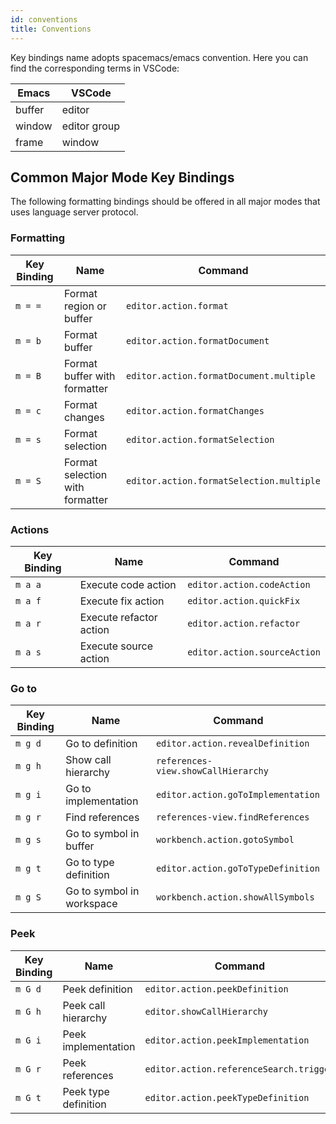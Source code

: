 ```yaml
---
id: conventions
title: Conventions
---
```


Key bindings name adopts spacemacs/emacs convention. Here you can find the
corresponding terms in VSCode:

| Emacs  | VSCode       |
| ------ | ------------ |
| buffer | editor       |
| window | editor group |
| frame  | window       |

## Common Major Mode Key Bindings

The following formatting bindings should be offered in all major modes that uses language server protocol.

### Formatting

| Key Binding | Name                            | Command                                  |
| ----------- | ------------------------------- | ---------------------------------------- |
| `m = =`     | Format region or buffer         | `editor.action.format`                   |
| `m = b`     | Format buffer                   | `editor.action.formatDocument`           |
| `m = B`     | Format buffer with formatter    | `editor.action.formatDocument.multiple`  |
| `m = c`     | Format changes                  | `editor.action.formatChanges`            |
| `m = s`     | Format selection                | `editor.action.formatSelection`          |
| `m = S`     | Format selection with formatter | `editor.action.formatSelection.multiple` |

### Actions

| Key Binding | Name                    | Command                      |
| ----------- | ----------------------- | ---------------------------- |
| `m a a`     | Execute code action     | `editor.action.codeAction`   |
| `m a f`     | Execute fix action      | `editor.action.quickFix`     |
| `m a r`     | Execute refactor action | `editor.action.refactor`     |
| `m a s`     | Execute source action   | `editor.action.sourceAction` |

### Go to

| Key Binding | Name                      | Command                             |
| ----------- | ------------------------- | ----------------------------------- |
| `m g d`     | Go to definition          | `editor.action.revealDefinition`    |
| `m g h`     | Show call hierarchy       | `references-view.showCallHierarchy` |
| `m g i`     | Go to implementation      | `editor.action.goToImplementation`  |
| `m g r`     | Find references           | `references-view.findReferences`    |
| `m g s`     | Go to symbol in buffer    | `workbench.action.gotoSymbol`       |
| `m g t`     | Go to type definition     | `editor.action.goToTypeDefinition`  |
| `m g S`     | Go to symbol in workspace | `workbench.action.showAllSymbols`   |

### Peek

| Key Binding | Name                 | Command                                 |
| ----------- | -------------------- | --------------------------------------- |
| `m G d`     | Peek definition      | `editor.action.peekDefinition`          |
| `m G h`     | Peek call hierarchy  | `editor.showCallHierarchy`              |
| `m G i`     | Peek implementation  | `editor.action.peekImplementation`      |
| `m G r`     | Peek references      | `editor.action.referenceSearch.trigger` |
| `m G t`     | Peek type definition | `editor.action.peekTypeDefinition`      |
